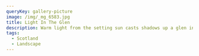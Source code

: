 ```yaml
---
queryKey: gallery-picture
image: /img/_mg_6583.jpg
title: Light In The Glen
description: Warm light from the setting sun casts shadows up a glen in the Scottish Borders
tags:
  - Scotland
  - Landscape
---
```

